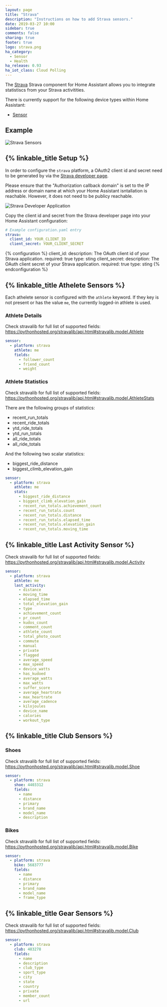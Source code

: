 ```yaml
---
layout: page
title: "Strava"
description: "Instructions on how to add Strava sensors."
date: 2019-03-27 10:00
sidebar: true
comments: false
sharing: true
footer: true
logo: strava.png
ha_category:
  - Sensor
  - Health
ha_release: 0.93
ha_iot_class: Cloud Polling
---
```


The [Strava](https://www.strava.com/) Strava component for Home Assistant allows you to integrate statistiscs from your Strava activitities.

There is currently support for the following device types within Home Assistant:

- [Sensor](#sensor)

## Example

![Strava Sensors](/images/components/strava/strava_sensors.png)

## {% linkable_title Setup %}

In order to configure the `strava` platform, a OAuth2 client id and secret need to be generated by via the [Strava developer page](https://www.strava.com/settings/api).

Please ensure that the "Authorization callback domain" is set to the IP address or domain name at which your Home Assistant isntallation is reachable. However, it does not need to be publicy reachable.

![Strava Developer Application](/images/components/strava/strava_developer_application.png)

Copy the client id and secret from the Strava developer page into your Home Assistant configuration:

```yaml
# Example configuration.yaml entry
strava:
  client_id: YOUR_CLIENT_ID
  client_secret: YOUR_CLIENT_SECRET
```

{% configuration %}
client_id:
  description: The OAuth client id of your Strava application.
  required: true
  type: sting
client_secret:
  description: The OAuth client secret of your Strava application.
  required: true
  type: sting
{% endconfiguration %}

## {% linkable_title Athelete Sensors %}

Each athelete sensor is configured with the `athlete` keyword.
If they key is not present or has the value `me`, the currently logged-in athlete is used.

### Athlete Details

Check stravalib for full list of supported fields: https://pythonhosted.org/stravalib/api.html#stravalib.model.Athlete

```yaml
sensor:
  - platform: strava
    athlete: me
    fields:
      - follower_count
      - friend_count
      - weight
```

### Athlete Statistics

Check stravalib for full list of supported fields: https://pythonhosted.org/stravalib/api.html#stravalib.model.AthleteStats

There are the following groups of statistics:

- recent_run_totals
- recent_ride_totals
- ytd_ride_totals
- ytd_run_totals
- all_ride_totals
- all_ride_totals

And the following two scalar statistics:

- biggest_ride_distance
- biggest_climb_elevation_gain

```yaml
sensor:
  - platform: strava
    athlete: me
    stats:
      - biggest_ride_distance
      - biggest_climb_elevation_gain
      - recent_run_totals.achievement_count
      - recent_run_totals.count
      - recent_run_totals.distance
      - recent_run_totals.elapsed_time
      - recent_run_totals.elevation_gain
      - recent_run_totals.moving_time
```

## {% linkable_title Last Activity Sensor %}

Check stravalib for full list of supported fields: https://pythonhosted.org/stravalib/api.html#stravalib.model.Activity

```yaml
sensor:
  - platform: strava
    athlete: me
    last_activity:
      - distance
      - moving_time
      - elapsed_time
      - total_elevation_gain
      - type
      - achievement_count
      - pr_count
      - kudos_count
      - comment_count
      - athlete_count
      - total_photo_count
      - commute
      - manual
      - private
      - flagged
      - average_speed
      - max_speed
      - device_watts
      - has_kudoed
      - average_watts
      - max_watts
      - suffer_score
      - average_heartrate
      - max_heartrate
      - average_cadence
      - kilojoules
      - device_name
      - calories
      - workout_type
```

## {% linkable_title Club Sensors %}

### Shoes

Check stravalib for full list of supported fields: https://pythonhosted.org/stravalib/api.html#stravalib.model.Shoe

```yaml
sensor:
  - platform: strava
    shoe: 4403312
    fields:
      - name
      - distance
      - primary
      - brand_name
      - model_name
      - description
```

### Bikes

Check stravalib for full list of supported fields: https://pythonhosted.org/stravalib/api.html#stravalib.model.Bike

```yaml
sensor:
  - platform: strava
    bike: 5683777
    fields:
      - name
      - distance
      - primary
      - brand_name
      - model_name
      - frame_type
```

## {% linkable_title Gear Sensors %}

Check stravalib for full list of supported fields: https://pythonhosted.org/stravalib/api.html#stravalib.model.Club

```yaml
sensor:
  - platform: strava
    club: 483278
    fields:
      - name
      - description
      - club_type
      - sport_type
      - city
      - state
      - country
      - private
      - member_count
      - url
```